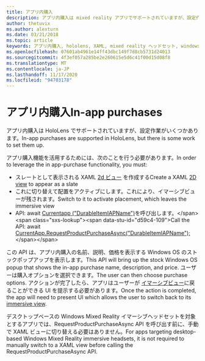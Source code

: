 ```yaml
---
title: アプリ内購入
description: アプリ内購入は mixed reality アプリでサポートされていますが、設定作業がいくつかあります。
author: thetuvix
ms.author: alexturn
ms.date: 03/21/2018
ms.topic: article
keywords: アプリ内購入, hololens, XAML, mixed reality ヘッドセット, windows mixed reality ヘッドセット, 仮想現実のヘッドセット
ms.openlocfilehash: 07601ab4961e14ff43dbc149f7d8cb5731d24013
ms.sourcegitcommit: 4f3ef057a285be2e260615e5d6c41f00d15d08f8
ms.translationtype: MT
ms.contentlocale: ja-JP
ms.lasthandoff: 11/17/2020
ms.locfileid: "94703178"
---
```

# <a name="in-app-purchases"></a><span data-ttu-id="d59c4-104">アプリ内購入</span><span class="sxs-lookup"><span data-stu-id="d59c4-104">In-app purchases</span></span>

<span data-ttu-id="d59c4-105">アプリ内購入は HoloLens でサポートされていますが、設定作業がいくつかあります。</span><span class="sxs-lookup"><span data-stu-id="d59c4-105">In-app purchases are supported in HoloLens, but there is some work to set them up.</span></span>

<span data-ttu-id="d59c4-106">アプリ購入機能を活用するためには、次のことを行う必要があります。</span><span class="sxs-lookup"><span data-stu-id="d59c4-106">In order to leverage the in app-purchase functionality, you must:</span></span>
* <span data-ttu-id="d59c4-107">スレートとして表示される XAML [2d ビュー](../design/app-views.md) を作成する</span><span class="sxs-lookup"><span data-stu-id="d59c4-107">Create a XAML [2D view](../design/app-views.md) to appear as a slate</span></span>
* <span data-ttu-id="d59c4-108">これに切り替えて配置をアクティブにします。これにより、イマーシブビューが残されます。</span><span class="sxs-lookup"><span data-stu-id="d59c4-108">Switch to it to activate placement, which leaves the immersive view</span></span>
* <span data-ttu-id="d59c4-109">API: await [Currentapp ("DurableItemIAPName")](https://docs.microsoft.com/uwp/api/windows.applicationmodel.store.currentapp#Windows_ApplicationModel_Store_CurrentApp_RequestProductPurchaseAsync_System_String_)を呼び出します。</span><span class="sxs-lookup"><span data-stu-id="d59c4-109">Call the API: await [CurrentApp.RequestProductPurchaseAsync("DurableItemIAPName");](https://docs.microsoft.com/uwp/api/windows.applicationmodel.store.currentapp#Windows_ApplicationModel_Store_CurrentApp_RequestProductPurchaseAsync_System_String_)</span></span>

<span data-ttu-id="d59c4-110">この API は、アプリ内購入の名前、説明、価格を表示する Windows OS のストックポップアップを表示します。</span><span class="sxs-lookup"><span data-stu-id="d59c4-110">This API will bring up the stock Windows OS popup that shows the in-app purchase name, description, and price.</span></span> <span data-ttu-id="d59c4-111">ユーザーは購入オプションを選択できます。</span><span class="sxs-lookup"><span data-stu-id="d59c4-111">The user can then choose purchase options.</span></span> <span data-ttu-id="d59c4-112">アクションが完了したら、アプリはユーザーが [イマーシブビュー](../design/app-views.md)に戻ることができる UI を提示する必要があります。</span><span class="sxs-lookup"><span data-stu-id="d59c4-112">Once the action is completed, the app will need to present UI which allows the user to switch back to its [immersive view](../design/app-views.md).</span></span>

<span data-ttu-id="d59c4-113">デスクトップベースの Windows Mixed Reality イマーシブヘッドセットを対象とするアプリでは、RequestProductPurchaseAsync API を呼び出す前に、手動で XAML ビューに切り替える必要はありません。</span><span class="sxs-lookup"><span data-stu-id="d59c4-113">For apps targeting desktop-based Windows Mixed Reality immersive headsets, it is not required to manually switch to a XAML view before calling the RequestProductPurchaseAsync API.</span></span>
